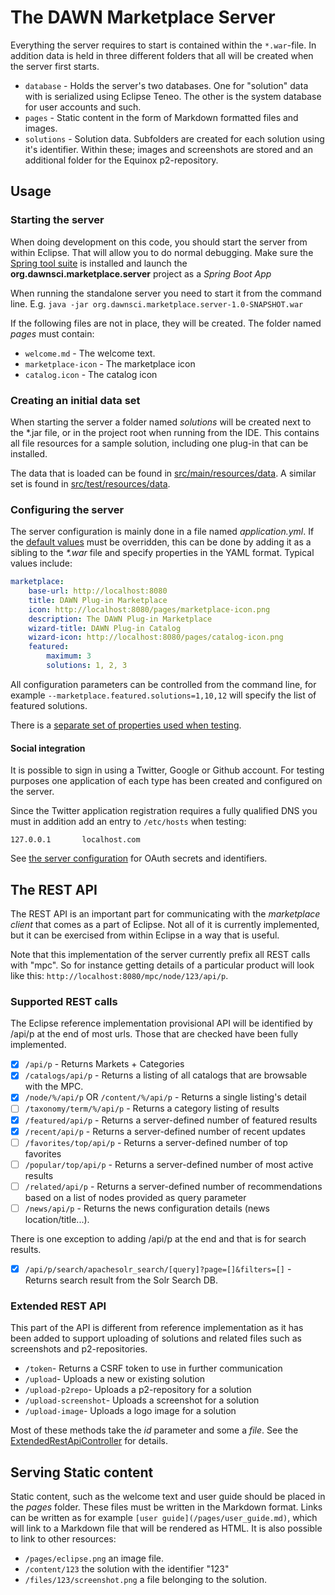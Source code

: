 # The DAWN Marketplace Server

Everything the server requires to start is contained within the `*.war`-file.
In addition data is held in three different folders that all will be created
when the server first starts.

* `database` - Holds the server's two databases. One for "solution" data with
is serialized using Eclipse Teneo. The other is the system database for user
accounts and such.
* `pages` - Static content in the form of Markdown formatted files and images.
* `solutions` - Solution data. Subfolders are created for each solution using
it's identifier. Within these; images and screenshots are stored and an
additional folder for the Equinox p2-repository.

## Usage

### Starting the server

When doing development on this code, you should start the server from within
Eclipse. That will allow you to do normal debugging. Make sure the [Spring tool
suite](https://marketplace.eclipse.org/content/spring-ide) is installed and
launch the __org.dawnsci.marketplace.server__ project as a _Spring Boot App_

When running the standalone server you need to start it from the command line.
E.g. `java -jar org.dawnsci.marketplace.server-1.0-SNAPSHOT.war`

If the following files are not in place, they will be created. The folder named
_pages_ must contain:

* `welcome.md` - The welcome text.
* `marketplace-icon` - The marketplace icon
* `catalog.icon` - The catalog icon

### Creating an initial data set

When starting the server a folder named _solutions_ will be created next to the
*.jar file, or in the project root when running from the IDE. This contains all
file resources for a sample solution, including one plug-in that can be
installed.

The data that is loaded can be found in
[src/main/resources/data](src/main/resources/data). A similar set is found in
[src/test/resources/data](src/test/resources/data).

### Configuring the server

The server configuration is mainly done in a file named _application.yml_. If
the [default values](src/main/resources/application.yml) must be overridden,
this can be done by adding it as a sibling to the _*.war_ file and specify
properties in the YAML format. Typical values include:

```YAML
marketplace:
	base-url: http://localhost:8080
	title: DAWN Plug-in Marketplace
	icon: http://localhost:8080/pages/marketplace-icon.png
	description: The DAWN Plug-in Marketplace
	wizard-title: DAWN Plug-in Catalog
	wizard-icon: http://localhost:8080/pages/catalog-icon.png
	featured:
		maximum: 3
		solutions: 1, 2, 3
```

All configuration parameters can be controlled from the command line, for
example `--marketplace.featured.solutions=1,10,12` will specify the list of
featured solutions.


There is a [separate set of properties used when testing](src/test/resources/application.yml).

#### Social integration

It is possible to sign in using a Twitter, Google or Github account. For testing
purposes one application of each type has been created and configured on the
server.

Since the Twitter application registration requires a fully qualified DNS you
must in addition add an entry to `/etc/hosts` when testing:

	127.0.0.1       localhost.com

See [the server configuration](src/main/resources/application.yml) for OAuth
secrets and identifiers.

## The REST API

The REST API is an important part for communicating with the _marketplace client_
 that comes as a part of Eclipse. Not all of it is currently implemented, but it
 can be exercised from within Eclipse in a way that is useful.

Note that this implementation of the server currently prefix all REST calls with
"mpc". So for instance getting details of a particular product will look like
this: `http://localhost:8080/mpc/node/123/api/p`.

### Supported REST calls

The Eclipse reference implementation provisional API will be identified by
/api/p at the end of most urls. Those that are checked have been fully
implemented.

- [x]	`/api/p` - Returns Markets + Categories
- [x] `/catalogs/api/p` - Returns a listing of all catalogs that are browsable with the MPC.
- [x]	`/node/%/api/p` OR `/content/%/api/p` - Returns a single listing's detail
- [ ]	`/taxonomy/term/%/api/p` - Returns a category listing of results
- [x]	`/featured/api/p` - Returns a server-defined number of featured results
- [x]   `/recent/api/p` - Returns a server-defined number of recent updates
- [ ]	`/favorites/top/api/p` - Returns a server-defined number of top favorites
- [ ]	`/popular/top/api/p` - Returns a server-defined number of most active results
- [ ]	`/related/api/p` - Returns a server-defined number of recommendations based on a list of nodes provided as query parameter
- [ ]	`/news/api/p` - Returns the news configuration details (news location/title...).

There is one exception to adding /api/p at the end and that is for search
results.
- [x]	`/api/p/search/apachesolr_search/[query]?page=[]&filters=[]` - Returns
search result from the Solr Search DB.

### Extended REST API

This part of the API is different from reference implementation as it has been
added to support uploading of solutions and related files such as screenshots
and p2-repositories.

- `/token`- Returns a CSRF token to use in further communication
- `/upload`- Uploads a new or existing solution
- `/upload-p2repo`- Uploads a p2-repository for a solution
- `/upload-screenshot`- Uploads a screenshot for a solution
- `/upload-image`- Uploads a logo image for a solution

Most of these methods take the *id* parameter and some a *file*. See the
[ExtendedRestApiController](src/main/java/org/dawnsci/marketplace/controllers/ExtendedRestApiController.java)
for details.

## Serving Static content

Static content, such as the welcome text and user guide should be placed in the
_pages_ folder. These files must be written in the Markdown format. Links can be
written as for example `[user guide](/pages/user_guide.md)`, which will link to
a Markdown file that will be rendered as HTML. It is also possible to link to
other resources:

* `/pages/eclipse.png` an image file.
* `/content/123` the solution with the identifier "123"
* `/files/123/screenshot.png` a file belonging to the solution.
